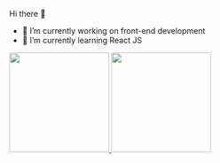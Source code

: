 Hi there 👋

- 🔭 I’m currently working on front-end development
- 🌱 I’m currently learning React JS

 <div>
  <a href="https://github.com/pedrodruviaro">
  <img height="180em" src="https://github-readme-stats.vercel.app/api?username=rafaballerini&show_icons=true&theme=dracula&include_all_commits=true&count_private=true"/>
  <img height="180em" src="https://github-readme-stats.vercel.app/api/top-langs/?username=pedrodruviaro&layout=compact&langs_count=7&theme=dracula"/>
</div>

